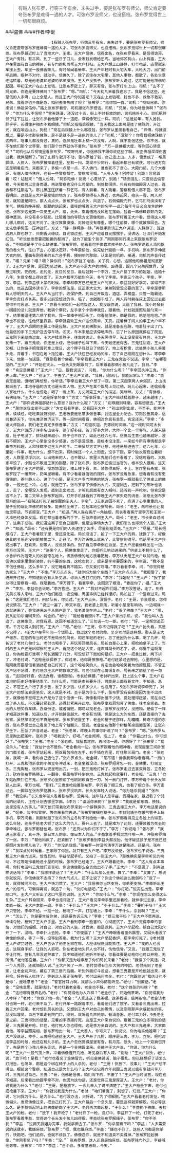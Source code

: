 > 有贼人张布罗，行窃三年有余，未失过手，要是张布罗有师父，师父肯定要夸张布罗是难得一遇的人才。可张布罗没师父，也没搭档。张布罗觉得世上一切都很麻烦。

###盗佛
####作者/李诞

						1有贼人张布罗，行窃三年有余，未失过手，要是张布罗有师父，师父肯定要夸张布罗是难得一遇的人才。可张布罗没师父，也没搭档。张布罗觉得世上一切都很麻烦。张布罗最近盯上了当地大户，王家。王大户信佛，信得出名，在张布罗看来，是信得诡异。王大户有钱，有古风，到了一些日子口儿，会发钱发粮给乞丐。当地郊区有山，山上有庙，王大户在里面有自己的禅房，有专门的和尚帮王大户打扫。王大户想上山静静，打个电话，庙里就来车接上去。车里一股佛香味儿，有时候闻着晕车。王大户年轻时有大宅大车，大枪大刀，出门前呼后拥，眼神不对付，就动手。信佛久了，除了还住在大宅里，其他人事物，都散了。各处生意还运转着，都是他老婆和老婆的弟弟操持。王大户没孩子，张布罗听人说过，这可能是他拜佛的起因。年初王大户在山上发钱，让张布罗赶上了。那天有雪，张布罗打车上山。司机：“去不了啊兄弟，你也是要拜佛吗？”张布罗：“嗯。”司机：“今天初几来着我也忘了，我是不信这些，还是信的人多啊，山上全是人。而且王大户你知道吧？又在山上发钱呢，钱也不多，救急不救穷，兄弟，我看你也不像是急，咱别去凑热闹了呗？”张布罗：“给你加一百。”司机：“哎呦兄弟，你虔诚！佛祖保佑你。”路上张布罗看雪，司机跟张布罗搭话。司机：“兄弟，你为啥信佛啊？”张布罗：“你为什么不信呢？”雪天路滑，还没过十五，街上不时有放炮的，司机格外小心。司机把脖领子往下拉拉，让张布罗看他脖子上一道疤，深得像死过一样。司机：“这是前年，有人抢我。胖乎乎，长得像尹相杰不戴眼镜。”司机又指指后视镜，“当天我这上面可是挂了佛珠的，开过光，就在咱这山上。狗屁！”现在后视镜上什么都没挂，张布罗从里面看看自己，“师傅，你就没想过，要是不挂那串佛珠，是不是就不是一道疤的事儿了？”司机：“没那个！你看我把佛珠摘了这两年，啥事儿都没有过，真的，连醉鬼吐车上都一次没有。人啊，就不能信这些，你不信，就不在他们那个世界里，他们那个世界就伤不着你。”张布罗：“万一是佛祖大度，等你回心转意呢？”司机也从后视镜里看张布罗，“哎呀兄弟，你信佛我不跟你说这些了啊，反正佛祖深深伤害过我，我俩是断了。”到了山脚车就开不动，张布罗给了钱，自己走上山。人多，雪景成了一堆黑脚印。人挤人，张布罗被推着往里，左右一扫，发现不少同行，看起来都已有收获，可行进方向还是朝着庙门。来都来了，多偷一点是一点，不入佛门，谁也死不了贪心。大殿门前，几个大香炉，有僧人维持秩序，也有一些警察帮忙，警察嘴里喊，“人多人多！别停留！别跪！容易踩着！哎！站起来！”僧人也喊，“阿弥陀佛！别跪！心意领了，别跪！”场面混乱，只要别去偷警察，今天都可以全身而退。再说警察也没什么可偷的。到处都很挤，只有右侧偏殿没人过去，连香都不往那边飞。那儿黑压压挤着一群乞丐，有人躺着，有人跪着，警察和僧人都不管。张布罗看明白，这就是王大户要发钱的地方了。张布罗觉得有人靠近，衣角起风，抬头一看，两人对视，就知道是同行。那人点点头，张布罗也点点头，风退了。右侧偏殿门开，乞丐们乌泱泱有了生气，瞎眼的睁开眼，断腿的站起来，聋哑的喊着王大户的名字——此乃每年今日必会发生的神迹。张布罗这是第一次见王大户，瘦，秃头，穿着僧袍没风也在摆动，挂着一串佛珠颗颗内敛，眼神莫测，并没有多少慈悲。比陪着他的寺院方丈更像和尚。张布罗盯着王大户看，觉得这人哪儿哪儿都对，这太不对了。壮汉推推搡搡，对神迹没有尊重，哪个往前挤，哪个就被推回去。方丈先做手势压一压神迹们。方丈：“静一静啊静一静。”再做手势请王大户讲话，人群静了，连这边的人群也静了，只剩香火缭绕，目光锁过去。王大户迎着目光摆摆手，没讲话，壮汉们开始发红包。“听说他发愿要把能捐的都捐了，就为了能生个孩子，”刚刚那同行凑上来跟张布罗说话，“不知道是干了什么缺德事。”张布罗想，他看着可不像喜欢孩子的人。张布罗逆着人流和飘荡的香火气，往山下去，心里决定好，今年要偷他，偷完估计能歇一年。手机响，张布罗手伸进大衣内侧，里面有刚得来的五六台手机，摸到响的那部，认出是司机的。接通，司机的声音传过来，“喂？兄弟？喂？喂？操你妈！”张布罗挂了电话，关了机，心想，这回他和佛祖是彻底断了。2王大户信佛，是因为见过佛。王大户还不是大户的时候，凶得很，跟几个兄弟闯世界，没想过明天。死的死，走的走，反目的反目，最后就剩一个李万，王大户娶了李万的姐姐，结婚十八年，生意全都上得台面了。王大户和李万能到今天，多亏了李牵。李家三个孩子，李牵，李万，李益。到李益该上学的时候，李牵和李万已经是王大户的家人，李益就好好学习，学得不怎么的，也送去国外读书了。李牵的想法是，反正家大业大，弟弟别受没必要的苦了。李牵是替所有人想明天的人。王大户从当打手，收保护费，到自己开饭店，酒店，弄楼盘，只管一路霸道，李牵负责打点关系。很多以前没想过的事，临了，也就都干成了。两人有时躺在床上回忆过去都觉得不可思议。王大户：“你看今天咱们一起吃饭这人，我没跟你说，太逗了我日。我小时候有一回接的活儿就是弄他，我骑个摩托，左手拿个小铁棒我日，跟着他，计划就是照后脑勺来一下，结果傻逼还第六感了我日，我一举棒子他回头了。你看他那牙，都是假的，哈哈哈哈哈。”李牵也不说话，往他怀里靠靠。李牵就喜欢王大户这份简单，天真。提着棒子闷人的事王大户早不干了，王大户后期的主要工作是应酬。王大户见到佛那天，就是准备去应酬，甩着肚子出了门，他最信的手下三鬼护送去停车场。冬天，车本来是应该停地库的，忘了什么原因就停在了院里，三鬼刚下来给热过车，王大户揉着脖子，往车旁边走。冬天黑得早，天上没星星有月亮，王大户犹豫一下，跟三鬼说，你还是上楼，把你嫂子也叫下来，今天她还是得去。三鬼往回跑，王大户又喊，让你嫂子把我膏药拿上我日，这个脖子我就日了他妈了。地上有积雪，远处俩小孩儿垂着头走，背着手，书包在地上拖拉着。王大户扶住已经发动的车，忘了自己刚刚在想什么。等李牵下来，他第一句话是，“我刚看着个佛祖。”李牵看着王大户，三鬼在旁边不说话。李牵：“在哪看见的。”王大户：“开始在天上，一低头又到眼跟前了，后来跟着那俩小孩儿走了。我日。”李牵：“肯定是佛祖？”王大户：“日，跟我说话了，问我，‘你为什么呢？’”李牵回头冲三鬼，“你先上车。”王大户：“别上了，不去了。”王大户又说，“我日，媳妇儿，我能出家么？”李牵：“能肯定是能，但咱们再想想，你听话。”李牵拉着王大户想了一夜，第二天起来两人奔郊区，上山找和尚去了。本地寺庙的方丈也是头面人物，王大户在某个饭局上见过他，玩儿心起来，还偷偷看人家吃什么。什么也没吃，喝了一晚上茶。方丈听完王大户的描述，笑眯眯。方丈：“有佛缘，有佛缘呀。”王大户：“这是好事坏事？”方丈：“好事好事。”王大户继续揉着脖子，越来越疼了。王大户：“那你说佛祖那话什么意思？我为什么呢？”方丈：“别琢磨别琢磨，容易想进去。”王大户：“那你说我出家不出家？”方丈看看李牵，又看回王大户：“别出家别出家，不至于。能拜拜佛，读读经，吃吃素就特别好。王老板要是愿意多做善事，我这里全力配合。穷则独善其身，达则兼济天下，你先兼济兼济天下。等一段时间看看，佛祖对你真有意思，肯定还来。”李牵：“多谢大师指点，我们老王肯定多做善事。”方丈：“欢迎欢迎。先等段时间嘛。”这一段时间可太长了，王大户游历了许多名山古寺，读了好多经，访了好多大师，大师一个比一个客气。人越来越瘦，肚子甩没了，排场越来越小，脖子也不疼了。如此已经六七年。信佛后生意也越来越好，没有不顺的，王大户心里倒没多少感激，也不是没感激，是根本没注意。一来如今所有事情都是李牵李万料理，人和钱都不过王大户的手。二来虽然方丈不让想，他还是想进去了，这六七年，心里就一件事，我为什么。想不出来。有时候还一个人上街走，没手下跟，穿个破衣服耷拉着眼皮，人群里浮浮沉沉，认出他来的人，也不敢认。家里三鬼他们也不看着了，没啥可看的，大仇家早没了，小贼也不敢进王家的别墅。除了张布罗。张布罗还偷过当官的，根本没人报案。这天张布罗进了王大户的屋，慢悠悠溜达，楼上楼下看，素，装修得真好，不土。客厅里有茶案，张布罗捏了一撮茶叶，扔嘴里嚼着。有不少看着就值钱的摆件，张布罗没着急拿，想看看有没有更值钱的，茶叶静人心。进了个小屋，是王大户专门拜佛的地方，张布罗一眼就看见了供桌上的佛像，一股光往上冲，心想，就是它了。张布罗拿了佛像出大门，又返回去，把剩下的茶叶也装上，走了，全程没人发现。直到走出老远，才听到后面有女人喊叫，还听到一声枪响，但肯定是追不上了。第二天早上张布罗起床，打开手机就看到了昨晚王大户家失窃的消息，消息比张布罗预料的长——“窃贼还打死了被惊醒的王夫人，李牵”。3王家这回不素了，挤满了心事重重的人，屋子里的烟比拜佛的时候多。能来的全来了，包括本地公安局长。局长：“老王，朱市长也让我给您带话，节哀顺变。”王大户：“知道。”两人靠在客厅一角抽烟，局长看看客厅里李万和王家一大堆已经身体发福，现在都当着老板的手下，压低声音问王大户。局长：“老王，市长亲自过问了，这案子必破。我知道这案子您自己能弄，但是这事情太大了，我们怎么也得派个人查。”王大户：“知道。”局长：“还有要是你们的人先逮住了凶手，尽量别给弄死。”王大户：“尽量。”局长把烟掐了，王大户看着院子里，雪还没化完。局长没话了，拍了一下王大户的肩，犹豫了下，好像彼此的关系还没到能拍第二下，走开了。李万昨天晚上就来了，比警察到得早。电话里王大户只说出事了，赶紧来，别带人，没说具体的。到了看见李牵倒在血里，王大户捻着佛珠坐在一边，李万也没哭。王大户：“进来个人，把佛像拿走了，你姐听见响动进来的。”供桌上不剩什么了，小香炉作为砸死人的凶器滚在地上，该放佛像的地方放着把枪，李万认出是王大户以前的枪。他信佛以后家里重新装修，扔不要的东西，这枪也扔了，后来是李牵要回来的，李牵说，“我不是不信任佛祖，这么多年了，没它睡着真不踏实，你又爱打呼噜。”李万看看李牵，问，“你觉得是仇家么？”王大户：“不像。”李万点点头，“就你妈为偷个东西？”王大户点点头，“我报警了，我进来开过枪，不知道附近有人听见没。你派人去打打招呼。”李万：“我姐呢？”王大户：“报了警总得让警察看一眼。我陪着她。”李万蹲下，看着李牵，这回流了眼泪，“委屈你了，姐。”王大户：“李万，李益你去说吧。”李万答应。王大户：“我对不起你们姐。”李万没答话，走了。到白天局长等人来时，王大户他们都是一夜没睡，周围事情已经料理好。局长拉了一个警察过来。局长：“这是我们老付，刑侦队长，你见过。”王大户点头，没握手。老付：“王哥，节哀顺变，您得说说情况。”王大户：“说过一遍了，昨天半夜，我老婆上厕所，听着小屋里有响动，一边喊我一边就进来了，等我进来凶手从窗户跑了，我老婆倒在地上。”老付：“丢了佛像？”王大户：“嗯，我从尼泊尔请回来的，纯金的。”老付：“能给看看照片不。”王大户拿出手机，说，“我也叫人去追了。这佛像灵，对我有恩。这回不知道怎么了。”三句话一句一断。老付：“好，一定帮您追回来。千万记得人别打死。”王大户：“嗯。”老付：“王哥，你不记得我了吧？”王大户抬头看，真是不记得了。4王大户在早年间一个饭局上，救过这个老付的命，至少老付是这样想。那天是王大户做东，在座的有当时还不是局长的局长，和还年轻的老付。忘了是因为什么事，喝了几杯，局长说了老付几句什么，老付也喝多了，开玩笑顶撞局长，局长自尊心上来，把枪拍桌子上了。当时的王大户还是凶得很的王大户，看见这个哈哈大笑，连声喊局长的名字，说，你挺牛逼啊我日，你掏枪要打谁啊？局长酒醒了几分，可没想好下面如何是好。王大户一把拿过枪，两下拆了，冲老付说，“这枪是该保养了，你过来，给你哥擦擦枪。”老付赶紧过去擦枪，心里想的是，刚刚我哥要是借着酒劲把自己打死了，这个哈哈笑的人，肯定也会哈哈笑着为他擦屁股。不管王大户记不记得，老付感念王大户的救命之恩。可老付现在心情很复杂，局长来之前给了他一句话，“这回好好查，依法办理，谁都别怕，市长给撑腰。”老付听出来，赶上这么个事，王大户在本地的历史好像要结束了。为什么呢，可能是市长要升迁，可能是上面有新文件，不知道。总之，不管王大户行了多少善，发了多少钱，认识多少人，也没用了。5张布罗听说李牵死了，对王大户的想法算是坐实，这人就是不对。至于是为什么下手，张布罗没有妄断是因为生不出孩子，就像他不觉得王大户是为了这个信佛一样。佛像看得出值不少钱，要处理得赶紧，现在自己成了杀人犯，不光要赶紧处理，还得赶紧离开此地。张布罗拿双肩包背了佛像，往老金家去。本地的人想买假车牌，办身份证，或者销赃，都可以找老金。张布罗没师父，没搭档，是偷了一阵才知道这件事，知道以后，才开始越偷越大。老金有当铺，但是这么大的东西，还是直接约了去他家，虽然那肯定也不真是他家。张布罗进屋坐下，老金的屋子还那样，乱糟糟，稀奇古怪的东西，张布罗感觉自己看见了地上有个骷髅头，没说。老金坐在他那个树根茶桌后面泡茶，让张布罗坐下，压低了声音说话。老金：“张老弟，昨晚上的事你听说了吗？”张布罗：“嗯。”张布罗从兜里掏出把茶叶。张布罗：“喝我这个，好喝。”老金闻闻，泡上了。老金：“你要出什么，你可想好了。”张布罗：“金佛。”老金：“张老弟，我挺喜欢你，再问你一遍，你想好了？”张布罗：“我没杀人。”老金：“我估计也不是你。”老金看向一边，张布罗跟着他的眼神看，发现屋里三间卧室的门都关着。张布罗站起来，把双肩包拎在左手，右手插在兜里，盯住那三扇门。老金：“张老弟，我喊一声，看你自己造化了。”张布罗点头。老金喊，“茶不错！佛像我帮你看看啊。”一扇门打开，三鬼和他新收的小弟立冬冲过来，老金坐着没动，张布罗把背包一扔，金佛重，打倒立冬。三鬼掏枪，张布罗从兜里甩出刀，一划，把三鬼枪打掉了。张布罗走过去拿双肩包，立冬抡刀，砍在张布罗胳膊上，一翻身，把张布罗扑倒在地。三鬼捡起枪就要打，老金喊，“三鬼！”立冬站起来拦住三鬼，张布罗心里原谅了他刚刚砍自己一刀。另一扇门打开，李万带着个长头发年轻人出来，李万也喊，“别打。”三鬼拿枪指着张布罗，李万看了眼三鬼，也看了眼立冬。李万走过去，一脚踩在张布罗胳膊上，张布罗没吭声。长头发年轻人说话，“你为啥杀我姐？”张布罗：“我没杀。”长头发年轻人看着张布罗，没再问。这年轻人是李益，假期在家，最近看了个梵高的纪录片，正在计划去哪里学画。6李万：“谁派你来的？”张布罗：“我就是偷东西，换钱。这里没有人的事儿。”李万他们带着张布罗来到一个僻静房子，三鬼去接王大户。李万电话里说的是，“姐夫，叫不叫警察，等你来看完再说。”张布罗被捆在椅子上，李益贴墙坐在暖气管子上玩手机，李万问着，刚刚制服了张布罗的立冬时不时给他一拳。张布罗都看得见立冬脸上的得意，这么年轻，还亲手给老大抓了这么大的仇人，要升上去了。就是难为了此刻，还要装着为死去的李牵难过，张布罗都替他累。张布罗：“还真以为你们不干了。”李万：“你说啥？”张布罗：“我进王家看了，真干净，像日本人的家。像日本人的庙。”李益拿着手机突然咔嚓一声，冲张布罗拍了一张。李万：“都他妈疯了，赶紧删了！”张布罗看到李益头都没抬，他怀疑这孩子是不是已经把照片发到哪儿去了。李万：“你没杀我姐。”张布罗一时没听清李万这是陈述，还是问。张布罗：“我踩点的时候看，王家除了你姐，就只有王大户吧。”李万没说话，张布罗也不说话。三鬼和王大户推门进来，恰当其时。李益举起手机，又拍了一张王大户。7那晚确实是李牵听见的响动，不过等她拎着枪进小屋的时候，张布罗已经走了。王大户跟着进来。李牵：“这人有点本事啊，你打电话叫三鬼他们查查吧，你这佛像那么金贵他出不了手。”王大户：“不是说了，别再这样说话吗？”李牵：“我哪样说话了？”王大户：“什么叫那么金贵。算了。”李牵：“又算了。想说你就说完，你信佛我不支持了？你大气点儿，还不让说了？你这个佛祖这么脆弱吗？”说了一句，就得被问三句，王大户快习惯了。王大户：“我信佛你当然支持，你弟更支持。”李牵听出王大户的怨气，可懒得再说，就追了一句，“快打电话吧。”王大户：“你打吧。”说完往出走。李牵叹口气，王大户又听出了这口气里的讽刺。王大户：“你叹什么气。”李牵：“你现在怎么变得这么复杂。”王大户转身回来，李牵也走得近了，王大户看见李牵手里还拎着枪，就伸手过去拿，李牵本能一躲，王大户本能一追。李牵：“干什么？”王大户：“不干什么。”李牵：“要枪干吗？”王大户只管抢，李牵不给，一拉一扯，枪响了一声，打在墙上。李牵：“干什么，杀我啊？”王大户：“怎么了，你是要告诉你弟，还是要告诉三鬼？”李牵：“提三鬼干吗？”王大户不愿再说，继续夺枪，枪到了王大户手里。王大户看到李牵一脸害怕，心彻底沉了。王大户觉得李牵的害怕，对他们的婚姻，对自己，对自己的人生，对我佛，都是讽刺。王大户举起枪，朝自己太阳穴开了一下，没响。李牵扑上去抢。李牵：“你傻逼了！”王大户睁眼看着窗外飘雪，又回头看没了佛像的供桌，等了一等，没等到答案。我为什么呢？王大户举起香炉，把李牵打死了。8老付跟王大户讲完过去，王大户告诉了他老金家在哪，人应该很快就能抓住。王大户：“我的人也会去，这贼身手好，让我的人抓吧。你在老金地头抓人也不好，伤他信誉。”又说，“我跟三鬼说了不让打死，但有几年没这种事了，我不知道他们还听不听话，你看谁要是动枪你也可以开枪，无所谓。”老付答应着。王大户：“你那天是为啥事惹了你们局长来着？”老付：“我讲了个笑话，说一个人秃顶，还就怕别人说。”王大户笑了一声，老付觉得有当年大笑的神韵。老付先到了老金家，让老金别声张，藏在了第三扇门后面。听到外面打斗说话，想着三鬼要是开枪他就出来，就开枪，好在有人拦住了。等到众人带走张布罗，老付出来问老金。老付：“你跟他说‘我估计也不是你’，是啥意思？”老金：“警官好耳力啊，我那么小声你都能听见。”老付：“别废话。”老金：“没啥意思，就是估计。”老付盯着老金看，老金也不躲。老付：“这个姓张的叫啥？”老金：“这行哪有报真名的。”老付：“你觉得他为人咋样？”老金乐了，开始倒茶喝，“你觉得我为人咋样？”老付：“你救了他一命。”老金：“人家还送了我茶呢。这茶我操，值两条命。”老金请老付也喝一杯，老付来不及了。老付开车一路跟着李万，看着他们进了院子。又看着三鬼出来，拉着王大户回来。老付想到局长的话，又想到王大户对自己的恩情，以及刚刚那声余威犹在的笑，就没叫增员。自己下车走到院门口，刚到，就听着几声枪响。有消音器。老付耳力好。9去老金家之前，三鬼得到的话是，见着凶手直接打死。这是王大户亲自说的。跟着三鬼的立冬得到的话是，三鬼要是开枪，拦住，他打死人你也得死。这是李万亲自说的。王大户和三鬼进来，大家都看他。等李益照完相，张布罗甩出一句，“王大善人，你可来了，快说说，你为啥杀他姐啊？”王大户没说话，伸手，三鬼把枪递给王大户。王大户开了几枪，顺序是三鬼，李万，立冬。把枪对准李益的时候，他还在玩儿手机。王大户忽然觉得屋里有雪，有月亮，低头，地上一个双肩包开了，先是两个小孩儿垂头走远，再是一个金佛跟出来。金佛冲王大户说，“你说，你为什么呢？”王大户一股气顶上来，冲着佛像连开几枪，听见身后有人喊，“别动！”王大户回头，老付说，“放下枪！是我！”老付也看见了金佛冒光，听见金佛说话，脑子很乱。但已经想好了该怎么打报告，也简单，都是这个绑在椅子上的人杀的。老付：“王哥！快放下，没事儿！”王大户想不明白。眼前这个警察，知道自己是为什么吗？王大户还记得六年前跟三鬼说以后有事就问李万时，三鬼问过自己。三鬼：“哥，信佛是信佛，咱们闯下的，不要了？”王大户当时没答，现在也不知道。后来看出他跟李牵不对，也因为这句话，还是觉得三鬼是厚道人。王大户：“老付，你说我是为什么？”老付：“王哥，把枪放下，一会儿来人了说不清楚了。”王大户枪垂下来，老付也把枪垂下来。王大户：“你就说我是为什么。”老付：“咱们着魔了，别想了，幻觉。”王大户：“你说，它问我为什么，是为什么。”老付没办法，只好说，“为了得解脱。”王大户看着老付发怔，微微偏头，发现佛像过来，把自己打死了。王大户最后一个念头是，要是这样就算解脱，何必等这么久。是李益抓起地上的佛像砸向了王大户。老付再次举起枪，“干什么！”李益扔下佛像，去捡王大户的枪。老付：“放下！我开枪了！”老付开了一枪，没打中，李益开了一枪，打死了老付。张布罗看着李益，觉得这个长头发小孩儿凶得很。李益给张布罗解绳子。张布罗：“你不杀我？”李益：“过两天我姐办完事，我就学画去了。”张布罗：“你杀警察干吗？”李益：“人多需要说的话就多，我嫌麻烦。”张布罗：“嗯，我也嫌麻烦。”李益：“嫌也不行了，这些人可都是你杀的，快跑吧。他们追你，也就不烦我了。佛像送你，就是不知道卖不卖得掉。”张布罗捡起佛像，“你刚看见了吗？”李益：“没。”｀张布罗想，这人还真是怕麻烦。张布罗往门外走，李益喊他等等。张布罗：“咋？”李益：“合个影。多有意思啊，今天。”			  		